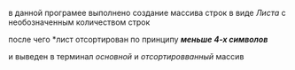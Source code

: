 в данной програмее выполнено создание массива строк в виде *Листа* с необозначенным количеством строк

после чего *лист отсортирован по принципу _**меньше 4-х символов**_

и выведен в терминал *основной* и *отсортировванный* массив